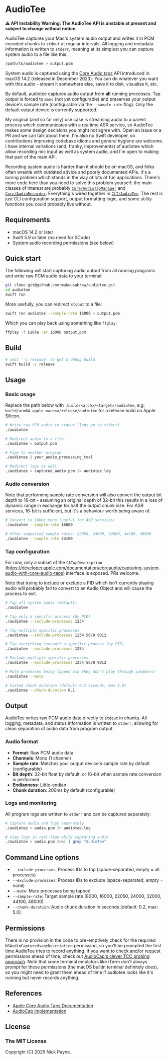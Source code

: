 # AudioTee

**⚠️ API Instability Warning: The AudioTee API is unstable at present and subject to change without notice.**

AudioTee captures your Mac's system audio output and writes it in PCM encoded chunks to `stdout` at regular intervals. All logging and metadata information is written to `stderr`, meaning at its simplest you can
capture system audio to a file like this:

```bash
/path/to/audiotee > output.pcm
```

System audio is captured using the [Core Audio taps](https://developer.apple.com/documentation/coreaudio/capturing-system-audio-with-core-audio-taps) API introduced in macOS 14.2 (released in December 2023). You can do whatever you want with this audio - stream it somewhere else, save it to disk, visualise it, etc.

By default, audiotee captures audio output from **all** running processes. Tap output is forced to `mono` (not yet configurable) and preserves your output device's sample rate (configurable via the `--sample-rate` flag). Only the default output device is currently supported.

My original (and so far only) use case is streaming audio to a parent process which communicates with a realtime ASR service, so AudioTee makes some design decisions you might not agree with. Open an issue or a PR and we can talk about them. I'm also no Swift developer, so contributions improving codebase idioms and general hygiene are welcome. I have internal variations (and, franky, improvements) of audiotee which allow recording mic input as well as system audio, and I'm open to making that part of the main API.

Recording system audio is harder than it should be on macOS, and folks often wrestle with outdated advice and poorly documented APIs. It's a boring problem which stands in the way of lots of fun applications. There's more code here than you need to solve this problem yourself: the main classes of interest are probably [`Core/AudioTapManager`](https://github.com/makeusabrew/audiotee/blob/main/Sources/Core/AudioTapManager.swift) and [`Core/AudioRecorder`](https://github.com/makeusabrew/audiotee/blob/main/Sources/Core/AudioRecorder.swift). Everything's wired together in [`CLI/AudioTee`](https://github.com/makeusabrew/audiotee/blob/main/Sources/CLI/AudioTee.swift). The rest is just CLI configuration support, output formatting logic, and some utility functions you could probably live without.

## Requirements

- macOS 14.2 or later
- Swift 5.9 or later (no need for XCode)
- System audio recording permissions (see below)

## Quick start

The following will start capturing audio output from all running programs and write raw PCM audio data to your terminal:

```bash
git clone git@github.com:makeusabrew/audiotee.git
cd audiotee
swift run
```

More usefully, you can redirect `stdout` to a file:

```bash
swift run audiotee --sample-rate 16000 > output.pcm
```

Which you can play back using something like `ffplay`:

```bash
ffplay -f s16le -ar 16000 output.pcm
```

## Build

```bash
# omit '-c release' to get a debug build
swift build -c release
```

## Usage

### Basic usage

Replace the path below with `.build/<arch>/<target>/audiotee`, e.g. `build/arm64-apple-macosx/release/audiotee` for a release build on Apple Silicon.

```bash
# Write raw PCM audio to stdout (logs go to stderr)
./audiotee

# Redirect audio to a file
./audiotee > output.pcm

# Pipe to another program
./audiotee | your_audio_processing_tool

# Redirect logs as well
./audiotee > captured_audio.pcm 2> audiotee.log
```

### Audio conversion

Note that performing sample rate conversion will also convert the output bit depth to
16-bit - assuming an original depth of 32-bit this results in a loss of dynamic range in exchange for half the output chunk size. For ASR services, 16-bit is sufficient, but it's a behaviour worth being aware of.

```bash
# Convert to 16kHz mono (useful for ASR services)
./audiotee --sample-rate 16000

# Other supported sample rates: 22050, 24000, 32000, 44100, 48000
./audiotee --sample-rate 44100
```

### Tap configuration

For now, only a subset of the `CATapDescription` (https://developer.apple.com/documentation/coreaudio/capturing-system-audio-with-core-audio-taps) interface is exposed. PRs welcome.

Note that trying to include or exclude a PID which isn't currently playing audio will probably fail to convert to an Audio Object and will cause the process to exit.

```bash
# Tap all system audio (default)
./audiotee

# Tap only a specific process (by PID)
./audiotee --include-processes 1234

# Tap multiple specific processes
./audiotee --include-processes 1234 5678 9012

# Tap everything *except* a specific process (by PID)
./audiotee --exclude-processes 1234

# Exclude multiple specific processes
./audiotee --exclude-processes 1234 5678 9012
```

```bash
# Mute processes being tapped (so they don't play through speakers)
./audiotee --mute

# Custom chunk duration (default 0.2 seconds, max 5.0)
./audiotee --chunk-duration 0.1
```

## Output

AudioTee writes raw PCM audio data directly to `stdout` in chunks. All logging, metadata, and status information is written to `stderr`, allowing for clean separation of audio data from program output.

### Audio format

- **Format**: Raw PCM audio data
- **Channels**: Mono (1 channel)
- **Sample rate**: Matches your output device's sample rate by default (configurable)
- **Bit depth**: 32-bit float by default, or 16-bit when sample rate conversion is performed
- **Endianness**: Little-endian
- **Chunk duration**: 200ms by default (configurable)

### Logs and monitoring

All program logs are written to `stderr` and can be captured separately:

```bash
# Capture audio and logs separately
./audiotee > audio.pcm 2> audiotee.log

# View logs in real-time while capturing audio
./audiotee > audio.pcm 2>&1 | grep "AudioTee"
```

## Command Line options

- `--include-processes`: Process IDs to tap (space-separated, empty = all processes)
- `--exclude-processes`: Process IDs to exclude (space-separated, empty = none)
- `--mute`: Mute processes being tapped
- `--sample-rate`: Target sample rate (8000, 16000, 22050, 24000, 32000, 44100, 48000)
- `--chunk-duration`: Audio chunk duration in seconds [default: 0.2, max: 5.0]

## Permissions

There is no provision in the code to pre-emptively check for the required `NSAudioCaptureUsageDescription` permission,
so you'll be prompted the first time AudioTee tries to record anything. If you want to check and/or request permissions ahead of time, check out [AudioCap's clever TCC probing approach](https://github.com/insidegui/AudioCap/blob/main/AudioCap/ProcessTap/AudioRecordingPermission.swift). Note that some terminal emulators like
iTerm don't always prompt for these permissions (the macOS builtin terminal definitely does), so you
might need to grant them ahead of time if audiotee looks like it's running but never records anything.

## References

- [Apple Core Audio Taps Documentation](https://developer.apple.com/documentation/coreaudio/capturing-system-audio-with-core-audio-taps)
- [AudioCap Implementation](https://github.com/insidegui/AudioCap)

## License

### The MIT License

Copyright (C) 2025 Nick Payne.
